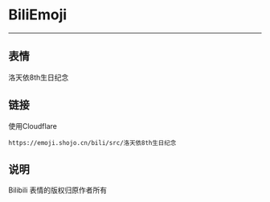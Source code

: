# BiliEmoji
---
## 表情
洛天依8th生日纪念
## 链接
使用Cloudflare
```
https://emoji.shojo.cn/bili/src/洛天依8th生日纪念
```
## 说明
Bilibili 表情的版权归原作者所有
